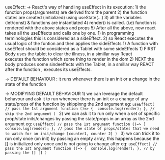   useEffect:
  -> React's way of handling useEffect in its execution:
        1) the function props(arguments) are derived from the parent
        2) the function states are created (initialized) using useState(...)
        3) all the variables (let/const) & functions are instantiated
        4) render() is called. (i.e) function is rendered with the above states and props
        5) After all the above, now react takes all the useEffects and calls one by one.
           1) in programming terminologies this is considered as a sideEffect.
           2) so React executes the usual logic of the funtion and then applies the sideEffects
              1) A function with useEffect should be considered as a Tablet with some sideEffects
                 1) FIRST Body uses the tablet to clear the illness, in a simillar way React  
                     executes the function which <return> some thing to render in the dom
                 2) NEXT the body produces some sindeeffects with the Tablet, in a smillar way REACT after the function <return>, executes its useEffects.

  -> DEFAULT BEHAVIOUR : it runs whenever there is an init or a change in the state of the function

  -> MODIFYING DEFAULT BEHAVIOUR
      1) we can leverage the default behavour and ask it to run whenever there is an init or a change of any state/props of the function by skippinng the 2nd argument
        eg: 
            ``` useEffect(
                // pass the 1st argument function
                 ()=> { 
                    console.log(render);
                 },
                // skip the 2nd argument
                ) 
            ```
      2) we can ask it to run only when a set of specific prop/state inits/changes by passng the state/props in an array as the 2nd argument
        eg: 
            ``` useEffect(
                // pass the 1st argument function
                 ()=> { 
                    console.log(render);
                 },
                // pass the state of props/states that we need to watch for an init/change
                [counter1, counter 2]
                ) 
            ```
      3) we can trick it to run only once (on init) by passing an empty array,
            this happens because the [] is initialized only once and is not going to change after
        eg: 
            ``` useEffect(
                // pass the 1st argument function
                 ()=> { 
                    console.log(render);
                 },
                // by passing the []
                []
                ) 
            ```
  
   